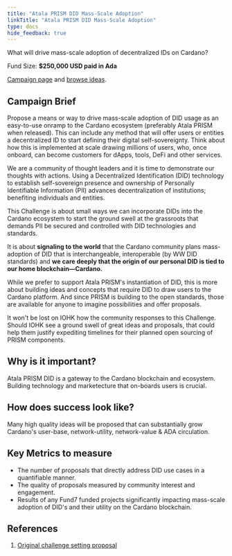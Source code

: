```yaml
---
title: "Atala PRISM DID Mass-Scale Adoption"
linkTitle: "Atala PRISM DID Mass-Scale Adoption"
type: docs
hide_feedback: true
---
```


What will drive mass-scale adoption of decentralized IDs on Cardano?

Fund Size: **$250,000 USD paid in Ada**

[Campaign page](https://cardano.ideascale.com/a/campaign-home/26116) and [browse ideas](https://cardano.ideascale.com/a/ideas/top/campaign-filter/byids/campaigns/26116/stage/unspecified).

## Campaign Brief

Propose a means or way to drive mass-scale adoption of DID usage as an easy-to-use onramp to the Cardano ecosystem (preferably Atala PRISM when released). This can include any method that will offer users or entities a decentralized ID to start defining their digital self-sovereignty. Think about how this is implemented at scale drawing millions of users, who, once onboard, can become customers for dApps, tools, DeFi and other services.

We are a community of thought leaders and it is time to demonstrate our thoughts with actions. Using a Decentralized Identification (DID) technology to establish self-sovereign presence and ownership of Personally Identifiable Information (PII) advances decentralization of institutions; benefiting individuals and entities.

This Challenge is about small ways we can incorporate DIDs into the Cardano ecosystem to start the ground swell at the grassroots that demands PII be secured and controlled with DID technologies and standards.

It is about **signaling to the world** that the Cardano community plans mass-adoption of DID that is interchangeable, interoperable (by WW DID standards) and **we care deeply that the origin of our personal DID is tied to our home blockchain—Cardano.**

While we prefer to support Atala PRISM's instantiation of DID, this is more about building ideas and concepts that require DID to draw users to the Cardano platform. And since PRISM is building to the open standards, those are available for anyone to imagine possibilities and offer proposals.

It won't be lost on IOHK how the community responses to this Challenge. Should IOHK see a ground swell of great ideas and proposals, that could help them justify expediting timelines for their planned open sourcing of PRISM components.

## Why is it important?

Atala PRISM DID is a gateway to the Cardano blockchain and ecosystem. Building technology and marketecture that on-boards users is crucial.

## How does success look like?

Many high quality ideas will be proposed that can substantially grow Cardano's user-base, network-utility, network-value & ADA circulation.

## Key Metrics to measure

- The number of proposals that directly address DID use cases in a quantifiable manner.
- The quality of proposals measured by community interest and engagement.
- Results of any Fund7 funded projects significantly impacting mass-scale adoption of DID's and their utility on the Cardano blockchain.

## References

1. [Original challenge setting proposal](https://cardano.ideascale.com/a/dtd/Atala-PRISM-DID-Mass-Scale-Adoption/350613-48088)